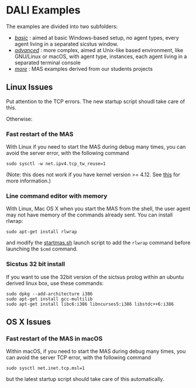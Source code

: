 # DALI Examples

The examples are divided into two subfolders:

* [_basic_](basic) : aimed at basic Windows-based setup, no agent types, every agent living in a separated sicstus window.
* [_advanced_](advanced) : more complex, aimed at Unix-like based environment, like GNU/Linux or macOS,
with agent type, instances, each agent living in a separated terminal console
* [_more_](more) : MAS examples derived from our students projects

## Linux Issues

Put attention to the TCP errors. The new startup script shoudl take care of this.

Otherwise:

### Fast restart of the MAS

With Linux if you need to start the MAS during debug many times, you can avoid the server error, with the following command

    sudo sysctl -w net.ipv4.tcp_tw_reuse=1

(Note: this does not work if you have kernel version >= 4.12. See [this](https://git.kernel.org/pub/scm/linux/kernel/git/torvalds/linux.git/commit/?id=4396e46187ca5070219b81773c4e65088dac50cc) for more information.)

### Line command editor with memory

With Linux, Mac OS X when you start the MAS from the shell, the user agent may not have memory of the commands already sent. You can install rlwrap:

    sudo apt-get install rlwrap

and modify the [startmas.sh](advanced/startmas.sh) launch script to add the ```rlwrap``` command before launching the ```$cmd``` command.

### Sicstus 32 bit install

If you want to use the 32bit version of the sictsus prolog within an ubuntu derived linux box, use these commands:

    sudo dpkg --add-architecture i386
    sudo apt-get install gcc-multilib
    sudo apt-get install libc6:i386 libncurses5:i386 libstdc++6:i386
    
## OS X Issues

### Fast restart of the MAS in macOS

Within macOS, if you need to start the MAS during debug many times, you can avoid the server TCP error, with the following command

    sudo sysctl net.inet.tcp.msl=1

but the latest startup script should take care of this automatically.
